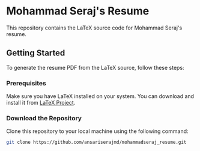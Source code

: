 # Mohammad Seraj's Resume

This repository contains the LaTeX source code for Mohammad Seraj's resume.

## Getting Started

To generate the resume PDF from the LaTeX source, follow these steps:

### Prerequisites

Make sure you have LaTeX installed on your system. You can download and install it from [LaTeX Project](https://www.latex-project.org/get/).

### Download the Repository

Clone this repository to your local machine using the following command:

```bash
git clone https://github.com/ansariserajmd/mohammadseraj_resume.git
